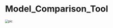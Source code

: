 # Model_Comparison_Tool



<img src="d:\Users\Desktop\Model_Comparison_Tool\pic.png" alt="pic" style="zoom: 67%;" />